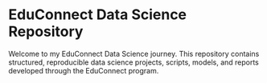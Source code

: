 # EduConnect Data Science Repository

Welcome to my EduConnect Data Science journey. This repository contains structured, reproducible data science projects, scripts, models, and reports developed through the EduConnect program.

